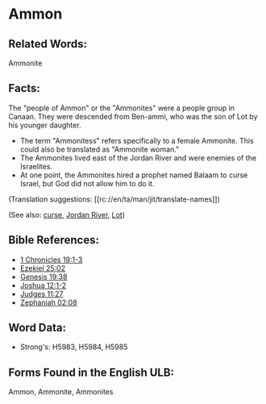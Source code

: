 # Ammon

## Related Words:

Ammonite

## Facts:

The "people of Ammon" or the "Ammonites" were a people group in Canaan. They were descended from Ben-ammi, who was the son of Lot by his younger daughter.

* The term "Ammonitess" refers specifically to a female Ammonite. This could also be translated as "Ammonite woman."
* The Ammonites lived east of the Jordan River and were enemies of the Israelites.
* At one point, the Ammonites hired a prophet named Balaam to curse Israel, but God did not allow him to do it.

(Translation suggestions: [[rc://en/ta/man/jit/translate-names]])

(See also: [curse](../kt/curse.md), [Jordan River](../names/jordanriver.md), [Lot](../names/lot.md))

## Bible References:

* [1 Chronicles 19:1-3](rc://en/tn/help/1ch/19/01)
* [Ezekiel 25:02](rc://en/tn/help/ezk/25/02)
* [Genesis 19:38](rc://en/tn/help/gen/19/38)
* [Joshua 12:1-2](rc://en/tn/help/jos/12/01)
* [Judges 11:27](rc://en/tn/help/jdg/11/27)
* [Zephaniah 02:08](rc://en/tn/help/zep/02/08)

## Word Data:

* Strong's: H5983, H5984, H5985

## Forms Found in the English ULB:

Ammon, Ammonite, Ammonites
